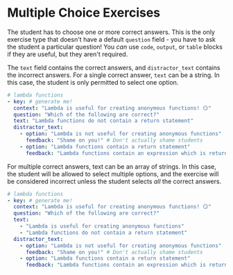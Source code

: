 # Multiple Choice Exercises

The student has to choose one or more correct answers. This is the only exercise
type that doesn't have a default `question` field - you have to ask the student
a particular question! You *can* use `code`, `output`, or `table` blocks if they
are useful, but they aren't required.

The `text` field contains the correct answers, and `distractor_text` contains
the incorrect answers. For a single correct answer, `text` can be a string. In
this case, the student is only permitted to select one option.

```yaml
# lambda functions
- key: # generate me!
  context: "Lambda is useful for creating anonymous functions! 😏"
  question: "Which of the following are correct?"
  text: "Lambda functions do not contain a return statement"
  distractor_text:
    - option: "Lambda is not useful for creating anonymous functions"
      feedback: "Shame on you!" # Don't actually shame students
    - option: "Lambda functions contain a return statement"
      feedback: "Lambda functions contain an expression which is returned!"
```

For multiple correct answers, text can be an array of strings. In this case, the
student will be allowed to select multiple options, and the exercise will be
considered incorrect unless the student selects *all* the correct answers.

```yaml
# lambda functions
- key: # generate me!
  context: "Lambda is useful for creating anonymous functions! 😏"
  question: "Which of the following are correct?"
  text:
    - "Lambda is useful for creating anonymous functions"
    - "Lambda functions do not contain a return statement"
  distractor_text:
    - option: "Lambda is not useful for creating anonymous functions"
      feedback: "Shame on you!" # Don't actually shame students
    - option: "Lambda functions contain a return statement"
      feedback: "Lambda functions contain an expression which is returned!"
```
